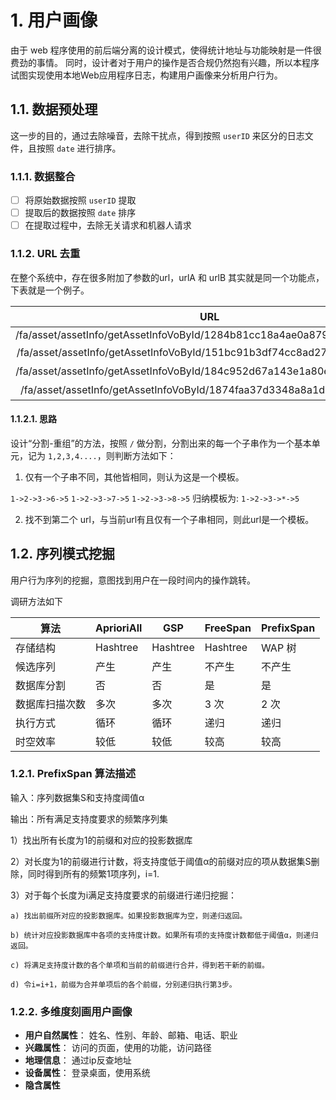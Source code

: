 # 1. 用户画像

由于 web 程序使用的前后端分离的设计模式，使得统计地址与功能映射是一件很费劲的事情。
同时，设计者对于用户的操作是否合规仍然抱有兴趣，所以本程序试图实现使用本地Web应用程序日志，构建用户画像来分析用户行为。

## 1.1. 数据预处理

这一步的目的，通过去除噪音，去除干扰点，得到按照 `userID` 来区分的日志文件，且按照 `date` 进行排序。

### 1.1.1. 数据整合

- [ ] 将原始数据按照 `userID` 提取
- [ ] 提取后的数据按照 `date` 排序
- [ ] 在提取过程中，去除无关请求和机器人请求

### 1.1.2. URL 去重

在整个系统中，存在很多附加了参数的url，urlA 和 urlB 其实就是同一个功能点，下表就是一个例子。

| URL                                                                     | 模板                                     |
|:-----------------------------------------------------------------------:|:----------------------------------------:|
| /fa/asset/assetInfo/getAssetInfoVoById/1284b81cc18a4ae0a87918568eddcb28 | /fa/asset/assetInfo/getAssetInfoVoById/* |
| /fa/asset/assetInfo/getAssetInfoVoById/151bc91b3df74cc8ad27c653427173ca | 相同                                     |
| /fa/asset/assetInfo/getAssetInfoVoById/184c952d67a143e1a80e51381c3857bf | 相同                                     |
| /fa/asset/assetInfo/getAssetInfoVoById/1874faa37d3348a8a1d56fb3fbb3fa84 | 相同                                     |

#### 1.1.2.1. 思路

设计“分割-重组”的方法，按照 `/` 做分割，分割出来的每一个子串作为一个基本单元，记为 `1,2,3,4....`，则判断方法如下：

1. 仅有一个子串不同，其他皆相同，则认为这是一个模板。

`1->2->3->6->5`
`1->2->3->7->5`
`1->2->3->8->5`
归纳模板为:
`1->2->3->*->5`

2. 找不到第二个 url，与当前url有且仅有一个子串相同，则此url是一个模板。



## 1.2. 序列模式挖掘

用户行为序列的挖掘，意图找到用户在一段时间内的操作跳转。

调研方法如下

| 算法           | AprioriAll | GSP      | FreeSpan | PrefixSpan |
| -------------- | ---------- | -------- | -------- | ---------- |
| 存储结构       | Hashtree   | Hashtree | Hashtree | WAP 树     |
| 候选序列       | 产生       | 产生     | 不产生   | 不产生     |
| 数据库分割     | 否         | 否       | 是       | 是         |
| 数据库扫描次数 | 多次       | 多次     | 3 次     | 2 次       |
| 执行方式       | 循环       | 循环     | 递归     | 递归       |
| 时空效率       | 较低       | 较低     | 较高     | 较高       |

### 1.2.1. PrefixSpan 算法描述


输入：序列数据集S和支持度阈值α

输出：所有满足支持度要求的频繁序列集

1）找出所有长度为1的前缀和对应的投影数据库

2）对长度为1的前缀进行计数，将支持度低于阈值α的前缀对应的项从数据集S删除，同时得到所有的频繁1项序列，i=1.

3）对于每个长度为i满足支持度要求的前缀进行递归挖掘：

    a) 找出前缀所对应的投影数据库。如果投影数据库为空，则递归返回。

    b) 统计对应投影数据库中各项的支持度计数。如果所有项的支持度计数都低于阈值α，则递归返回。

    c) 将满足支持度计数的各个单项和当前的前缀进行合并，得到若干新的前缀。

    d) 令i=i+1，前缀为合并单项后的各个前缀，分别递归执行第3步。


### 1.2.2. 多维度刻画用户画像

- **用户自然属性**： 姓名、性别、年龄、邮箱、电话、职业
- **兴趣属性**： 访问的页面，使用的功能，访问路径
- **地理信息**： 通过ip反查地址
- **设备属性**： 登录桌面，使用系统
- **隐含属性**
